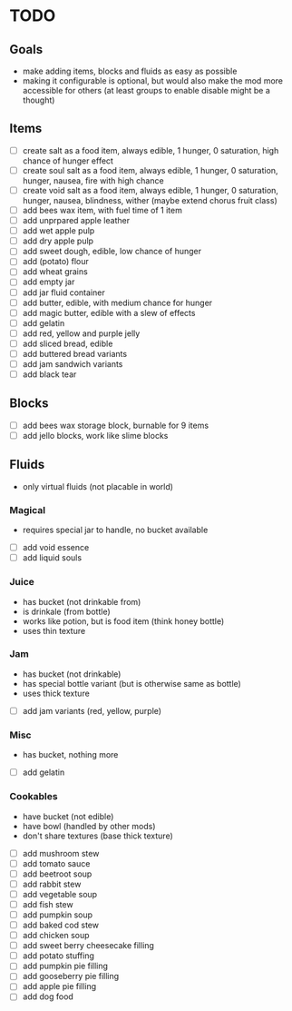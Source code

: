 # TODO

## Goals

- make adding items, blocks and fluids as easy as possible
- making it configurable is optional, but would also make the mod more accessible for others (at least groups to enable disable might be a thought)

## Items

- [ ] create salt as a food item, always edible, 1 hunger, 0 saturation, high chance of hunger effect
- [ ] create soul salt as a food item, always edible, 1 hunger, 0 saturation, hunger, nausea, fire with high chance
- [ ] create void salt as a food item, always edible, 1 hunger, 0 saturation, hunger, nausea, blindness, wither (maybe extend chorus fruit class)
- [ ] add bees wax item, with fuel time of 1 item
- [ ] add unprpared apple leather
- [ ] add wet apple pulp
- [ ] add dry apple pulp
- [ ] add sweet dough, edible, low chance of hunger
- [ ] add (potato) flour
- [ ] add wheat grains
- [ ] add empty jar
- [ ] add jar fluid container
- [ ] add butter, edible, with medium chance for hunger
- [ ] add magic butter, edible with a slew of effects
- [ ] add gelatin
- [ ] add red, yellow and purple jelly
- [ ] add sliced bread, edible
- [ ] add buttered bread variants
- [ ] add jam sandwich variants
- [ ] add black tear

## Blocks

- [ ] add bees wax storage block, burnable for 9 items
- [ ] add jello blocks, work like slime blocks

## Fluids

- only virtual fluids (not placable in world)

### Magical

- requires special jar to handle, no bucket available
- [ ] add void essence
- [ ] add liquid souls

### Juice

- has bucket (not drinkable from)
- is drinkale (from bottle)
- works like potion, but is food item (think honey bottle)
- uses thin texture

### Jam

- has bucket (not drinkable)
- has special bottle variant (but is otherwise same as bottle)
- uses thick texture
- [ ] add jam variants (red, yellow, purple)

### Misc

- has bucket, nothing more
- [ ] add gelatin

### Cookables

- have bucket (not edible)
- have bowl (handled by other mods)
- don't share textures (base thick texture)
- [ ] add mushroom stew
- [ ] add tomato sauce
- [ ] add beetroot soup
- [ ] add rabbit stew
- [ ] add vegetable soup
- [ ] add fish stew
- [ ] add pumpkin soup
- [ ] add baked cod stew
- [ ] add chicken soup
- [ ] add sweet berry cheesecake filling
- [ ] add potato stuffing
- [ ] add pumpkin pie filling
- [ ] add gooseberry pie filling
- [ ] add apple pie filling
- [ ] add dog food